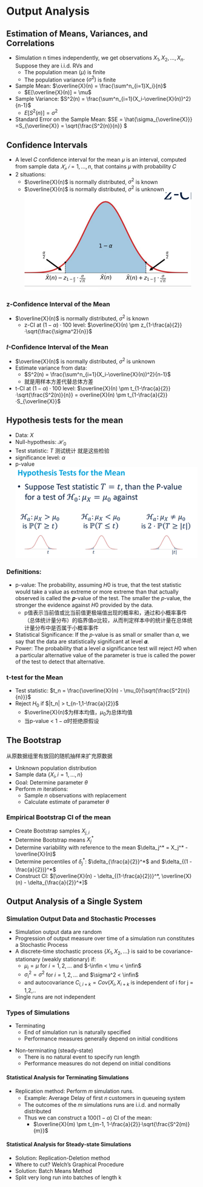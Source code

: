 # Output Analysis
## Estimation of Means, Variances, and Correlations
+ Simulation n times independently, we get observations $X_1, X_2, ..., X_n$. Suppose they are i.i.d. RVs and
  + The population mean $(\mu)$ is finite
  + The population variance $(\sigma^2)$ is finite
+ Sample Mean: $\overline{X}(n) = \frac{\sum^n_{i=1}X_i}{n}$
  + $E[\overline{X}(n)] = \mu$
+ Sample Variance: $S^2(n) = \frac{\sum^n_{i=1}(X_i-\overline{X}(n))^2}{n-1}$
  + $E[S^2(n)] = \sigma^2$
+ Standard Error on the Sample Mean: $SE = \hat{\sigma_{\overline{X}}} =S_{\overline{X}} = \sqrt{\frac{S^2(n)}{n}} $

## Confidence Intervals
+ A level 𝐶 confidence interval for the mean 𝜇 is an interval, computed from sample data $𝑋_𝑖, 𝑖 = 1, … , n,$ that contains 𝜇 with probability 𝐶
+ 2 situations:
  + $\overline{X}(n)$ is normally distributed, $\sigma^2$ is known
  + $\overline{X}(n)$ is normally distributed, $\sigma^2$ is unknown
![](img/lec8_1.png)

### z-Confidence Interval of the Mean
+ $\overline{X}(n)$ is normally distributed, $\sigma^2$ is known
  + z-CI at $(1-\alpha)·100%$ level: $\overline{X}(n) \pm z_{1-\frac{a}{2}}·\sqrt{\frac{\sigma^2}{n}}$

### 𝑡-Confidence Interval of the Mean
+ $\overline{X}(n)$ is normally distributed, $\sigma^2$ is unknown
+ Estimate variance from data:
  + $S^2(n) = \frac{\sum^n_{i=1}(X_i-\overline{X}(n))^2}{n-1}$
  + 就是用样本方差代替总体方差
+ t-CI at $(1-\alpha)·100%$ level: $\overline{X}(n) \pm t_{1-\frac{a}{2}}·\sqrt{\frac{S^2(n)}{n}} = overline{X}(n) \pm t_{1-\frac{a}{2}}·S_{\overline{X}}$

## Hypothesis tests for the mean
+ Data: $X$
+ Null-hypothesis: $ℋ_0$
+ Test statistic: $T$ 测试统计 就是这些检验
+ significance level: $\alpha$
+ p-value
![](img/lec8_2.png)

### Definitions:
+ p-value: The probability, assuming 𝐻0 is true, that the test statistic would take a value as extreme or more extreme than that actually observed is called the 𝒑-value of the test. The smaller the 𝑝-value, the stronger the evidence against 𝐻0 provided by the data.
  + p值表示当前值或比当前值更极端值出现的概率和，通过和小概率事件（总体统计量分布）的临界值$\alpha$比较，从而判定样本中的统计量在总体统计量分布中是否属于小概率事件
+ Statistical Significance: If the 𝑝-value is as small or smaller than 𝛼, we say that the data are statistically significant at level 𝜶.
+ Power: The probability that a level 𝛼 significance test will reject 𝐻0 when a particular alternative value of the parameter is true is called the power of the test to detect that alternative.

### t-test for the Mean
+ Test statistic: $t_n = \frac{\overline{X}(n) - \mu_0}{\sqrt{\frac{S^2(n)}{n}}}$
+ Reject $H_0$ if $|t_n| > t_{n-1,1-\frac{a}{2}}$
  + $\overline{X}(n)$为样本均值，$\mu_0$为总体均值
  + 当p-value < $1-\alpha$时拒绝原假设

## The Bootstrap
从原数据组里有放回的随机抽样来扩充原数据
+ Unknown population distribution
+ Sample data $\{X_i, i = 1,...,n\}$
+ Goal: Determine parameter $\theta$
+ Perform $m$ iterations:
  + Sample $n$ observations with replacement
  + Calculate estimate of parameter $\theta$

### Empirical Bootstrap CI of the mean
+ Create Bootstrap samples $X_{j,i}$
+ Determine Bootstrap means $X_j^*$
+ Determine variability with reference to the mean $\delta_j^* = X_j^* - \overline{X}(n)$
+ Determine percentiles of $\delta_j^*$: $\delta_{\frac{a}{2}}^*$ and $\delta_{(1 - \frac{a}{2})}^*$
+ Construct CI: $[\overline{X}(n) - \delta_{(1-\frac{a}{2})}^*, \overline{X}(n) - \delta_{\frac{a}{2}}^*]$

## Output Analysis of a Single System
### Simulation Output Data and Stochastic Processes
+ Simulation output data are random
+ Progression of output measure over time of a simulation run constitutes a Stochastic Process
+ A discrete-time stochastic process $\{ X_1,X_2, … \}$ is said to be covariance-stationary (weakly stationary) if:
  + $\mu_i = \mu$ for $i = 1,2,...$ and $-\infin < \mu < \infin$
  + $\sigma^2_i = \sigma^2$ for $i = 1,2,...$ and $\sigma^2 < \infin$
  + and autocovariance $C_{i,i+k} = Cov(X_i,X_{i+k}$ is independent of i for j = 1,2,..
+ Single runs are not independent

### Types of Simulations
+ Terminating
  - End of simulation run is naturally specified   
  - Performance measures generally depend on initial conditions
- Non-terminating (steady-state)  
  - There is no natural event to specify run length
  - Performance measures do not depend on initial conditions

#### Statistical Analysis for Terminating Simulations
+ Replication method: Perform 𝑚 simulation runs.
  + Example: Average Delay of first 𝑛 customers in queueing system
  + The outcomes of the $m$ simulations runs are i.i.d. and normally distributed
  + Thus we can construct a $100(1-\alpha)%$ CI of the mean:
    + $\overline{X}(m) \pm t_{m-1, 1-\frac{a}{2}}·\sqrt{\frac{S^2(m)}{m}}$

#### Statistical Analysis for Steady-state Simulations
+ Solution: Replication-Deletion method
+ Where to cut? Welch’s Graphical Procedure
+ Solution: Batch Means Method
+ Split very long run into batches of length k